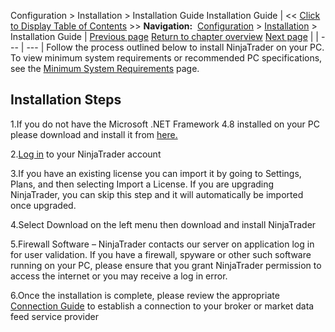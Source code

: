 ﻿
Configuration \> Installation \> Installation Guide
Installation Guide
| \<\< [Click to Display Table of Contents](installation_guide.md) \>\> **Navigation:**     [Configuration](configuration-1.md) \> [Installation](installation-1.md) \> Installation Guide | [Previous page](minimum_system_requirements-1.md) [Return to chapter overview](installation-1.md) [Next page](clear_browser_cache-1.md) |
| --- | --- |
Follow the process outlined below to install NinjaTrader on your PC. To view minimum system requirements or recommended PC specifications, see the [Minimum System Requirements](minimum_system_requirements-1.md) page.
 
## Installation Steps
1\.If you do not have the Microsoft .NET Framework 4\.8 installed on your PC please download and install it from [here.](https://dotnet.microsoft.com/download/dotnet-framework/net48)

2\.[Log in](https://account.ninjatrader.com/welcome) to your NinjaTrader account

3\.If you have an existing license you can import it by going to Settings, Plans, and then selecting Import a License. If you are upgrading NinjaTrader, you can skip this step and it will automatically be imported once upgraded.

4\.Select Download on the left menu then download and install NinjaTrader

5\.Firewall Software – NinjaTrader contacts our server on application log in for user validation. If you have a firewall, spyware or other such software running on your PC, please ensure that you grant NinjaTrader permission to access the internet or you may receive a log in error.

6\.Once the installation is complete, please review the appropriate [Connection Guide](https://support.ninjatrader.com/s/article/Connecting-to-Your-Account-NinjaTrader-Desktop) to establish a connection to your broker or market data feed service provider

